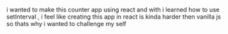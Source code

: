 i wanted to make this counter app using react and with i learned how to use setInterval , i feel like creating this app in react is kinda harder then vanilla js so thats why i wanted to challenge my self
